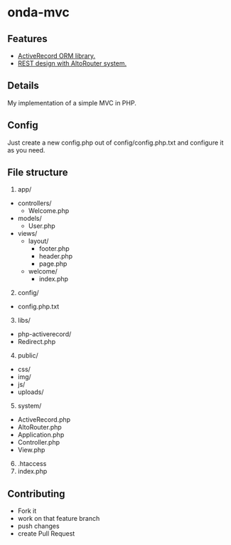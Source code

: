 onda-mvc
========

## Features
 - [ActiveRecord ORM library.](http://www.phpactiverecord.org/)
 - [REST design with AltoRouter system.](https://github.com/dannyvankooten/AltoRouter)

## Details
My implementation of a simple MVC in PHP.

## Config
Just create a new config.php out of config/config.php.txt and configure it as you need.

## File structure
1. app/
 - controllers/
   - Welcome.php
 - models/
   - User.php
 - views/
   - layout/
     - footer.php
     - header.php
     - page.php
   - welcome/
     - index.php
2. config/
 - config.php.txt
3. libs/
 - php-activerecord/
 - Redirect.php
4. public/
 - css/
 - img/
 - js/
 - uploads/
5. system/
 - ActiveRecord.php
 - AltoRouter.php
 - Application.php
 - Controller.php
 - View.php
6. .htaccess
7. index.php

## Contributing
- Fork it
- work on that feature branch
- push changes
- create Pull Request
